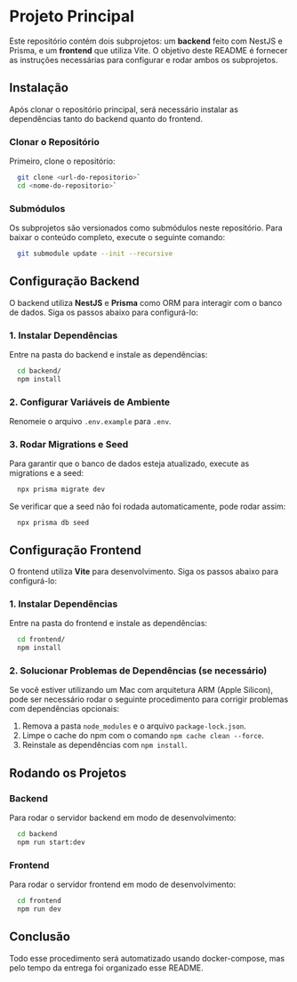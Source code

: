 # Projeto Principal

Este repositório contém dois subprojetos: um **backend** feito com NestJS e Prisma, e um **frontend** que utiliza Vite. O objetivo deste README é fornecer as instruções necessárias para configurar e rodar ambos os subprojetos.

## Instalação

Após clonar o repositório principal, será necessário instalar as dependências tanto do backend quanto do frontend.

### Clonar o Repositório

Primeiro, clone o repositório:

```bash
  git clone <url-do-repositorio>`
  cd <nome-do-repositorio>`
```

### Submódulos

Os subprojetos são versionados como submódulos neste repositório. Para baixar o conteúdo completo, execute o seguinte comando:

```bash
  git submodule update --init --recursive
```

## Configuração Backend

O backend utiliza **NestJS** e **Prisma** como ORM para interagir com o banco de dados. Siga os passos abaixo para configurá-lo:

### 1. Instalar Dependências

Entre na pasta do backend e instale as dependências:

```bash
  cd backend/
  npm install
```

### 2. Configurar Variáveis de Ambiente

Renomeie o arquivo `.env.example` para `.env`.

### 3. Rodar Migrations e Seed

Para garantir que o banco de dados esteja atualizado, execute as migrations e a seed:

```bash
  npx prisma migrate dev
```

Se verificar que a seed não foi rodada automaticamente, pode rodar assim:
```base
  npx prisma db seed
```

## Configuração Frontend

O frontend utiliza **Vite** para desenvolvimento. Siga os passos abaixo para configurá-lo:

### 1. Instalar Dependências

Entre na pasta do frontend e instale as dependências:

```bash
  cd frontend/
  npm install
```

### 2. Solucionar Problemas de Dependências (se necessário)

Se você estiver utilizando um Mac com arquitetura ARM (Apple Silicon), pode ser necessário rodar o seguinte procedimento para corrigir problemas com dependências opcionais:

1. Remova a pasta `node_modules` e o arquivo `package-lock.json`.
2. Limpe o cache do npm com o comando `npm cache clean --force`.
3. Reinstale as dependências com `npm install`.

## Rodando os Projetos

### Backend

Para rodar o servidor backend em modo de desenvolvimento:

```bash
  cd backend
  npm run start:dev
```

### Frontend

Para rodar o servidor frontend em modo de desenvolvimento:

```bash
  cd frontend
  npm run dev
```

## Conclusão

Todo esse procedimento será automatizado usando docker-compose, mas pelo tempo da entrega foi organizado esse README.

